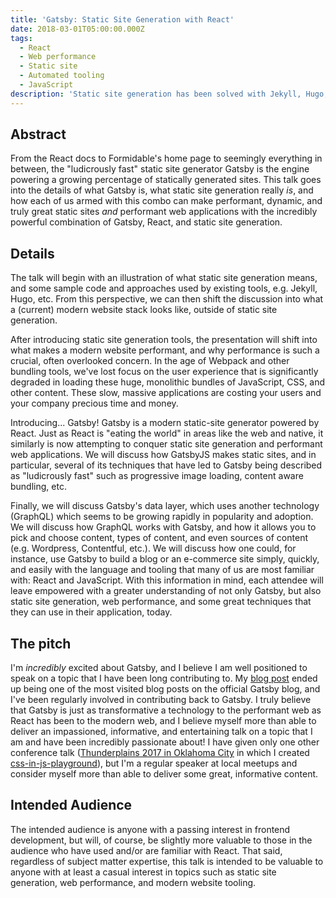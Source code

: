 ```yaml
---
title: 'Gatsby: Static Site Generation with React'
date: 2018-03-01T05:00:00.000Z
tags:
  - React
  - Web performance
  - Static site
  - Automated tooling
  - JavaScript
description: 'Static site generation has been solved with Jekyll, Hugo, et al. However, a challenger looms, and that challenger is Gatsby. This presentation presents the argument for how writing a static site in React is truly transformative'
---
```


## Abstract

From the React docs to Formidable's home page to seemingly everything in between, the "ludicrously fast" static site generator Gatsby is the engine powering a growing percentage of statically generated sites. This talk goes into the details of what Gatsby is, what static site generation really _is_, and how each of us armed with this combo can make performant, dynamic, and truly great static sites _and_ performant web applications with the incredibly powerful combination of Gatsby, React, and static site generation.

## Details

The talk will begin with an illustration of what static site generation means, and some sample code and approaches used by existing tools, e.g. Jekyll, Hugo, etc. From this perspective, we can then shift the discussion into what a (current) modern website stack looks like, outside of static site generation.

After introducing static site generation tools, the presentation will shift into what makes a modern website performant, and why performance is such a crucial, often overlooked concern. In the age of Webpack and other bundling tools, we've lost focus on the user experience that is significantly degraded in loading these huge, monolithic bundles of JavaScript, CSS, and other content. These slow, massive applications are costing your users and your company precious time and money.

Introducing... Gatsby! Gatsby is a modern static-site generator powered by React. Just as React is "eating the world" in areas like the web and native, it similarly is now attempting to conquer static site generation and performant web applications. We will discuss how GatsbyJS makes static sites, and in particular, several of its techniques that have led to Gatsby being described as "ludicrously fast" such as progressive image loading, content aware bundling, etc.

Finally, we will discuss Gatsby's data layer, which uses another technology (GraphQL) which seems to be growing rapidly in popularity and adoption. We will discuss how GraphQL works with Gatsby, and how it allows you to pick and choose content, types of content, and even sources of content (e.g. Wordpress, Contentful, etc.). We will discuss how one could, for instance, use Gatsby to build a blog or an e-commerce site simply, quickly, and easily with the language and tooling that many of us are most familiar with: React and JavaScript. With this information in mind, each attendee will leave empowered with a greater understanding of not only Gatsby, but also static site generation, web performance, and some great techniques that they can use in their application, today.

## The pitch

I'm _incredibly_ excited about Gatsby, and I believe I am well positioned to speak on a topic that I have been long contributing to. My [blog post](https://www.gatsbyjs.org/blog/2017-07-19-creating-a-blog-with-gatsby/) ended up being one of the most visited blog posts on the official Gatsby blog, and I've been regularly involved in contributing back to Gatsby. I truly believe that Gatsby is just as transformative a technology to the performant web as React has been to the modern web, and I believe myself more than able to deliver an impassioned, informative, and entertaining talk on a topic that I am and have been incredibly passionate about! I have given only one other conference talk ([Thunderplains 2017 in Oklahoma City](http://2017.thunderplainsconf.com/) in which I created [css-in-js-playground][css-in-js-playground]), but I'm a regular speaker at local meetups and consider myself more than able to deliver some great, informative content.

## Intended Audience

The intended audience is anyone with a passing interest in frontend development, but will, of course, be slightly more valuable to those in the audience who have used and/or are familiar with React. That said, regardless of subject matter expertise, this talk is intended to be valuable to anyone with at least a casual interest in topics such as static site generation, web performance, and modern website tooling.

[css-in-js-playground]: https://css-in-js-playground.com
